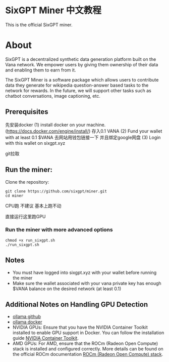 # SixGPT Miner  中文教程
This is the official SixGPT miner.

# About

SixGPT is a decentralized synthetic data generation platform built on the Vana network. We empower users by giving them ownership of their data and enabling them to earn from it.

The SixGPT Miner is a software package which allows users to contribute data they generate for wikipedia question-answer based tasks to the network for rewards.
In the future, we will support other tasks such as chatbot conversations, image captioning, etc.

## Prerequisites
先安装docker
(1) install docker on your machine. (https://docs.docker.com/engine/install/)
存入0.1 VANA
(2) Fund your wallet with at least 0.1 $VANA
去网站用钱包链接一下 并且绑定google网盘
(3) Login with this wallet on sixgpt.xyz

git拉取
## Run the miner:
Clone the repository:
```
git clone https://github.com/sixgpt/miner.git
cd miner
```

CPU跑 不建议 基本上跑不动

直接运行这里跑GPU
### Run the miner with more advanced options
```
chmod +x run_sixgpt.sh
./run_sixgpt.sh
```

## Notes
- You must have logged into sixgpt.xyz with your wallet before running the miner
- Make sure the wallet associated with your vana private key has enough $VANA balance on the desired network (at least 0.1)

## Additional Notes on Handling GPU Detection
- [ollama github](https://github.com/ollama/ollama)
- [ollama docker](https://hub.docker.com/r/ollama/ollama)
- NVIDIA GPUs: Ensure that you have the NVIDIA Container Toolkit installed to enable GPU support in Docker. You can follow the installation guide [NVIDIA Container Toolkit](https://docs.nvidia.com/datacenter/cloud-native/container-toolkit/install-guide.html).
- AMD GPUs: For AMD, ensure that the ROCm (Radeon Open Compute) stack is installed and configured correctly. More details can be found on the official ROCm documentation [ROCm (Radeon Open Compute) stack](https://rocm.docs.amd.com/en/latest/).
